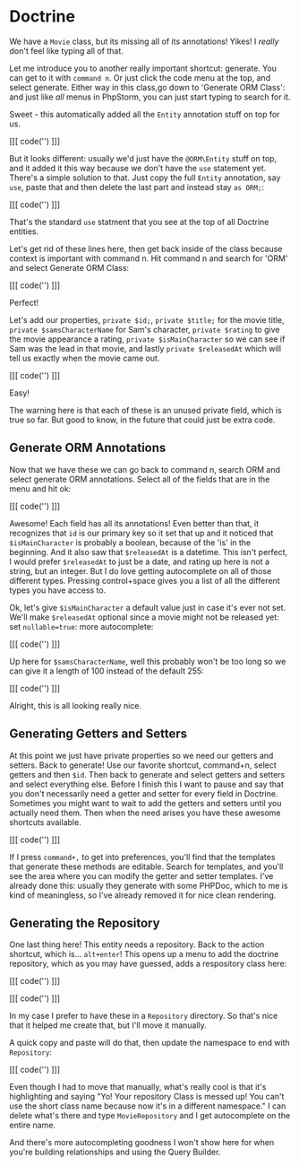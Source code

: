 # Doctrine

We have a `Movie` class, but its missing all of its annotations! Yikes! I *really* don't
feel like typing all of that.

Let me introduce you to another really important shortcut: generate. You can get to
it with `command n`. Or just click the code menu at the top, and select generate. Either way
in this class,go down to 'Generate ORM Class': and just like *all* menus in PhpStorm,
you can just start typing to search for it.

Sweet - this automatically added all the `Entity` annotation stuff on top for us.

[[[ code('') ]]]

But it looks different: usually we'd just have the `@ORM\Entity` stuff on top, and it added
it this way because we don't have the `use` statement yet. There's a simple solution to that. 
Just copy the full `Entity` annotation, say `use`, paste that and then delete the last part
and instead stay  `as ORM;`:

[[[ code('') ]]]

That's the standard `use` statment that you see at the top of all Doctrine entities.

Let's get rid of these lines here, then get back inside of the class because context is
important with command n. Hit command n and search for 'ORM' and select Generate ORM Class:

[[[ code('') ]]]

Perfect!

Let's add our properties, `private $id;`, `private $title;` for the movie title, 
`private $samsCharacterName` for Sam's character, `private $rating` to give the
movie appearance a rating, `private $isMainCharacter` so we can see if Sam was the lead
in that movie, and lastly `private $releasedAt` which will tell us exactly when the movie
came out.

[[[ code('') ]]]

Easy!

The warning here is that each of these is an unused private field, which is true so far.
But good to know, in the future that could just be extra code.

## Generate ORM Annotations

Now that we have these we can go back to command n, search ORM and select generate ORM annotations.
Select all of the fields that are in the menu and hit ok:

[[[ code('') ]]]

Awesome! Each field has all its annotations! Even better than that, it recognizes that `id` is our
primary key so it set that up and it noticed that `$isMainCharacter` is probably a boolean, because
of the 'is' in the beginning. And it also saw that `$releasedAt` is a datetime. This isn't perfect,
I would prefer `$releasedAt` to just be a date, and rating up here is not a string, but an integer.
But I do love getting autocomplete on all of those different types. Pressing control+space gives you
a list of all the different types you have access to.

Ok, let's give `$isMainCharacter` a default value just in case it's ever not set. We'll make `$releasedAt`
optional since a movie might not be released yet: set `nullable=true`: more autocomplete:

[[[ code('') ]]]

Up here for `$samsCharacterName`, well this probably won't be too long so we can give it a length of 100
instead of the default 255:

[[[ code('') ]]]

Alright, this is all looking really nice.

## Generating Getters and Setters

At this point we just have private properties so we need our getters and setters. Back to generate!
Use our favorite shortcut, command+n, select getters and then `$id`. Then back to generate and select getters
and setters and select everything else. Before I finish this I want to pause and say that you don't necessarily
need a getter and setter for every field in Doctrine. Sometimes you might want to wait to add the getters and
setters until you actually need them. Then when the need arises you have these awesome shortcuts available.

[[[ code('') ]]]

If I press `command+,` to get into preferences, you'll find that the templates that generate these
methods are editable. Search for templates, and you'll see the area where you can modify the getter
and setter templates. I've already done this: usually they generate with some PHPDoc, which to me
is kind of meaningless, so I've already removed it for nice clean rendering.

## Generating the Repository

One last thing here! This entity needs a repository. Back to the action shortcut, which is... `alt+enter`!
This opens up a menu to add the doctrine repository, which as you may have guessed, adds a respository
class here:

[[[ code('') ]]]

[[[ code('') ]]]

In my case I prefer to have these in a `Repository` directory. So that's nice that it helped me
create that, but I'll move it manually. 

A quick copy and paste will do that, then update the namespace to end with `Repository`:

[[[ code('') ]]]

Even though I had to move that manually, what's really cool is that it's highlighting and
saying "Yo! Your repository Class is messed up! You can't use the short class name because
now it's in a different namespace." I can delete what's there  and type `MovieRepository`
and I get autocomplete on the entire name.

And there's more autocompleting goodness I won't show here for when you're building relationships
and using the Query Builder.
